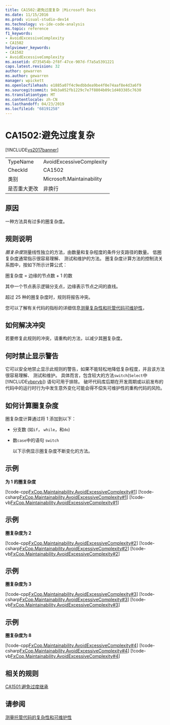 ```yaml
---
title: CA1502:避免过度复杂 |Microsoft Docs
ms.date: 11/15/2016
ms.prod: visual-studio-dev14
ms.technology: vs-ide-code-analysis
ms.topic: reference
f1_keywords:
- AvoidExcessiveComplexity
- CA1502
helpviewer_keywords:
- CA1502
- AvoidExcessiveComplexity
ms.assetid: d735454b-2f8f-47ce-907d-f7a5a5391221
caps.latest.revision: 32
author: gewarren
ms.author: gewarren
manager: wpickett
ms.openlocfilehash: e1885a07f4c9edbbdea9be4f0e74aaf8e4d3a6f9
ms.sourcegitcommit: 94b3a052fb1229c7e7f8804b09c1d403385c7630
ms.translationtype: MT
ms.contentlocale: zh-CN
ms.lasthandoff: 04/23/2019
ms.locfileid: "68191258"
---
```

# <a name="ca1502-avoid-excessive-complexity"></a>CA1502:避免过度复杂
[!INCLUDE[vs2017banner](../includes/vs2017banner.md)]

|||
|-|-|
|TypeName|AvoidExcessiveComplexity|
|CheckId|CA1502|
|类别|Microsoft.Maintainability|
|是否重大更改|非换行|

## <a name="cause"></a>原因
 一种方法具有过多的圈复杂度。

## <a name="rule-description"></a>规则说明
 *圈复杂度*测量线性独立的方法，由数量和复杂程度的条件分支路径的数量。 低圈复杂度通常指示很容易理解、 测试和维护的方法。 圈复杂度计算方法的控制流关系图中，按如下所示计算公式：

 圈复杂度 = 边缘的节点数 + 1 的数

 其中一个节点表示逻辑分支点，边缘表示节点之间的直线。

 超过 25 种的圈复杂度时，规则将报告冲突。

 您可以了解有关代码的指标的详细信息[测量复杂性和托管代码可维护性](../code-quality/measuring-complexity-and-maintainability-of-managed-code.md)，

## <a name="how-to-fix-violations"></a>如何解决冲突
 若要修复此规则的冲突，请重构的方法，以减少其圈复杂度。

## <a name="when-to-suppress-warnings"></a>何时禁止显示警告
 它可以安全地禁止显示此规则的警告，如果不能轻松地降低复杂程度，并且该方法很容易理解、 测试和维护。 具体而言，包含较大的方法`switch`(`Select`中[!INCLUDE[vbprvb](../includes/vbprvb-md.md)]) 语句可用于排除。 破坏代码库后期在开发周期或以前发布的代码中的运行时行为中发生意外变化可能会得不偿失可维护性的重构代码的风险。

## <a name="how-cyclomatic-complexity-is-calculated"></a>如何计算圈复杂度
 圈复杂度计算通过将 1 添加到以下：

- 分支数 (如`if`， `while`，和`do`)

- 数`case`中的语句 `switch`

  以下示例显示圈复杂度不断变化的方法。

## <a name="example"></a>示例
 **为 1 的圈复杂度**

 [!code-cpp[FxCop.Maintainability.AvoidExcessiveComplexity#1](../snippets/cpp/VS_Snippets_CodeAnalysis/FxCop.Maintainability.AvoidExcessiveComplexity/cpp/FxCop.Maintainability.AvoidExcessiveComplexity.cpp#1)]
 [!code-csharp[FxCop.Maintainability.AvoidExcessiveComplexity#1](../snippets/csharp/VS_Snippets_CodeAnalysis/FxCop.Maintainability.AvoidExcessiveComplexity/cs/FxCop.Maintainability.AvoidExcessiveComplexity.cs#1)]
 [!code-vb[FxCop.Maintainability.AvoidExcessiveComplexity#1](../snippets/visualbasic/VS_Snippets_CodeAnalysis/FxCop.Maintainability.AvoidExcessiveComplexity/vb/FxCop.Maintainability.AvoidExcessiveComplexity.vb#1)]

## <a name="example"></a>示例
 **圈复杂度为 2**

 [!code-cpp[FxCop.Maintainability.AvoidExcessiveComplexity#2](../snippets/cpp/VS_Snippets_CodeAnalysis/FxCop.Maintainability.AvoidExcessiveComplexity/cpp/FxCop.Maintainability.AvoidExcessiveComplexity.cpp#2)]
 [!code-csharp[FxCop.Maintainability.AvoidExcessiveComplexity#2](../snippets/csharp/VS_Snippets_CodeAnalysis/FxCop.Maintainability.AvoidExcessiveComplexity/cs/FxCop.Maintainability.AvoidExcessiveComplexity.cs#2)]
 [!code-vb[FxCop.Maintainability.AvoidExcessiveComplexity#2](../snippets/visualbasic/VS_Snippets_CodeAnalysis/FxCop.Maintainability.AvoidExcessiveComplexity/vb/FxCop.Maintainability.AvoidExcessiveComplexity.vb#2)]

## <a name="example"></a>示例
 **圈复杂度为 3**

 [!code-cpp[FxCop.Maintainability.AvoidExcessiveComplexity#3](../snippets/cpp/VS_Snippets_CodeAnalysis/FxCop.Maintainability.AvoidExcessiveComplexity/cpp/FxCop.Maintainability.AvoidExcessiveComplexity.cpp#3)]
 [!code-csharp[FxCop.Maintainability.AvoidExcessiveComplexity#3](../snippets/csharp/VS_Snippets_CodeAnalysis/FxCop.Maintainability.AvoidExcessiveComplexity/cs/FxCop.Maintainability.AvoidExcessiveComplexity.cs#3)]
 [!code-vb[FxCop.Maintainability.AvoidExcessiveComplexity#3](../snippets/visualbasic/VS_Snippets_CodeAnalysis/FxCop.Maintainability.AvoidExcessiveComplexity/vb/FxCop.Maintainability.AvoidExcessiveComplexity.vb#3)]

## <a name="example"></a>示例
 **圈复杂度为 8**

 [!code-cpp[FxCop.Maintainability.AvoidExcessiveComplexity#4](../snippets/cpp/VS_Snippets_CodeAnalysis/FxCop.Maintainability.AvoidExcessiveComplexity/cpp/FxCop.Maintainability.AvoidExcessiveComplexity.cpp#4)]
 [!code-csharp[FxCop.Maintainability.AvoidExcessiveComplexity#4](../snippets/csharp/VS_Snippets_CodeAnalysis/FxCop.Maintainability.AvoidExcessiveComplexity/cs/FxCop.Maintainability.AvoidExcessiveComplexity.cs#4)]
 [!code-vb[FxCop.Maintainability.AvoidExcessiveComplexity#4](../snippets/visualbasic/VS_Snippets_CodeAnalysis/FxCop.Maintainability.AvoidExcessiveComplexity/vb/FxCop.Maintainability.AvoidExcessiveComplexity.vb#4)]

## <a name="related-rules"></a>相关的规则
 [CA1501:避免过度继承](../code-quality/ca1501-avoid-excessive-inheritance.md)

## <a name="see-also"></a>请参阅
 [测量托管代码的复杂性和可维护性](../code-quality/measuring-complexity-and-maintainability-of-managed-code.md)
